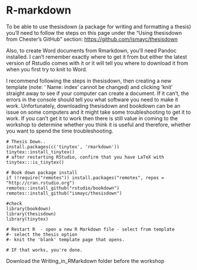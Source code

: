 # R-markdown

To be able to use thesisdown (a package for writing and formatting a thesis) you’ll need to follow the steps on this page under the “Using thesisdown from Chester’s GitHub” section: https://github.com/ismayc/thesisdown
 
Also, to create Word documents from Rmarkdown, you’ll need Pandoc installed. I can’t remember exactly where to get it from but either the latest version of Rstudio comes with it or it will tell you where to download it from when you first try to knit to Word.
 
I recommend following the steps in thesisdown, then creating a new template (note: ‘ Name: index’ cannot be changed) and clicking ‘knit’ straight away to see if your computer can create a document. If it can’t, the errors in the console should tell you what software you need to make it work. Unfortunately, downloading thesisdown and bookdown can be an issue on some computers and it might take some troubleshooting to get it to work. If you can’t get it to work then there is still value in coming to the workshop to determine whether you think it is useful and therefore, whether you want to spend the time troubleshooting.

```
# Thesis Down..
install.packages(c('tinytex', 'rmarkdown'))
tinytex::install_tinytex()
# after restarting RStudio, confirm that you have LaTeX with
tinytex:::is_tinytex()
 
# Book down package install
if (!require("remotes")) install.packages("remotes", repos = "http://cran.rstudio.org")
remotes::install_github("rstudio/bookdown")
remotes::install_github("ismayc/thesisdown")
 
#check
library(bookdown)
library(thesisdown)
library(tinytex)
 
# Restart R  - open a new R Markdown file - select from template
#- select the thesis option
#- knit the 'blank' template page that opens.
 
# IF that works, you're done.
```

Download the Writing_in_RMarkdown folder before the workshop
